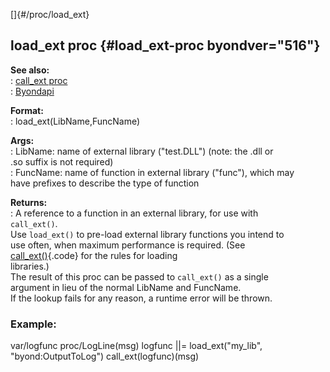 []{#/proc/load_ext}    
## load_ext proc {#load_ext-proc byondver="516"}    
**See also:**    
:   [call_ext proc](ref/proc/call_ext)    
:   [Byondapi](ref/%7B%7Bappendix%7D%7D/Byondapi)    
<!-- -->    
**Format:**    
:   load_ext(LibName,FuncName)    
<!-- -->    
**Args:**    
:   LibName: name of external library (\"test.DLL\") (note: the .dll or    
    .so suffix is not required)    
:   FuncName: name of function in external library (\"func\"), which may    
    have prefixes to describe the type of function    
<!-- -->    
**Returns:**    
:   A reference to a function in an external library, for use with    
    `call_ext()`.    
Use `load_ext()` to pre-load external library functions you intend to    
use often, when maximum performance is required. (See    
[call_ext()](ref/proc/call_ext){.code} for the rules for loading    
libraries.)    
The result of this proc can be passed to `call_ext()` as a single    
argument in lieu of the normal LibName and FuncName.    
If the lookup fails for any reason, a runtime error will be thrown.    
### Example:    
var/logfunc proc/LogLine(msg) logfunc \|\|= load_ext(\"my_lib\",    
\"byond:OutputToLog\") call_ext(logfunc)(msg)  